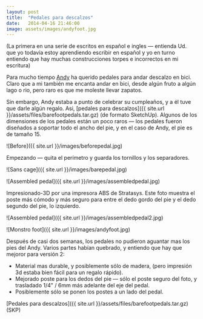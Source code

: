 ```yaml
---
layout: post
title:  "Pedales para descalzos"
date:   2014-04-16 21:46:00
image: assets/images/andyfoot.jpg
---
```


(La primera en una serie de escritos en español e ingles — entienda Ud. que yo todavía estoy aprendiendo escribir en español y yo en turno entiendo que hay muchas construcciones torpes e incorrectos en mi escritura)

Para mucho tiempo [Andy](http://www.andrewquitmeyer.com) ha querido pedales para andar  descalzo en bici. Claro que a mi también me encanta andar en bici, desde algún fruto a algún lago o rio, pero raro es que me moleste llevar zapatos.

Sin embargo, Andy estaba a punto de celebrar su cumpleaños, y a él tuve que darle algún regalo. Asi, [pedales para descalzos]({{ site.url }}/assets/files/barefootpedals.tar.gz) (de formato SketchUp). Algunos de los dimensiones de los pedales están un poco raros — los pedales fueron diseñados a soportar todo el ancho del pie, y en el caso de Andy, el pie es de tamaño 15.

![Before]({{ site.url }}/images/beforepedal.jpg)

Empezando — quita el perímetro y guarda los tornillos y los separadores.

![Sans cage]({{ site.url }}/images/barepedal.jpg)

![Assembled pedal]({{ site.url }}/images/assembledpedal.jpg)

Impresionado-3D por una impresora ABS de Stratasys. Este foto muestra el poste más cómodo y más seguro para entre el dedo gordo del pie y el dedo segundo del pie, lo izquierdo.

![Assembled pedal]({{ site.url }}/images/assembledpedal2.jpg)

![Monstro foot]({{ site.url }}/images/andyfoot.jpg)

Después de casi dos semanas, los pedales no pudieron aguantar mas los pies del Andy. Varios partes habían quebrado, y entiendo que hay que mejoror para versión 2:

* Material mas durable, y posiblemente sólo de madera, (pero impresión 3d estaba bien fácil para un regalo rápido).
* Mejorado poste para los dedos del pie — sólo el poste seguro del foto, y trasladado 1/4" / 6mm más adelante del eje del pedal.
* Posiblemente sólo se ponen los postes a un lado del pedal.

[Pedales para descalzos]({{ site.url }}/assets/files/barefootpedals.tar.gz) (SKP)
